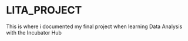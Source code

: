 # LITA_PROJECT
This is where i documented my final project when learning Data Analysis with the Incubator Hub
